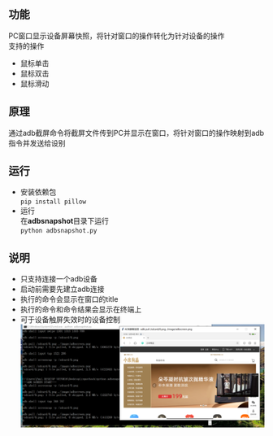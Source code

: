 ## 功能
PC窗口显示设备屏幕快照，将针对窗口的操作转化为针对设备的操作  
支持的操作  
- 鼠标单击  
- 鼠标双击 
- 鼠标滑动
## 原理  
通过adb截屏命令将截屏文件传到PC并显示在窗口，将针对窗口的操作映射到adb指令并发送给设别  
## 运行
- 安装依赖包  
`pip install pillow`  
- 运行  
在**adbsnapshot**目录下运行  
`python adbsnapshot.py`  
## 说明  
- 只支持连接一个adb设备  
- 启动前需要先建立adb连接
- 执行的命令会显示在窗口的title
- 执行的命令和命令结果会显示在终端上  
- 可于设备触屏失效时的设备控制
![](https://github.com/Marspacecraft/adbsnapshot/blob/main/pic.png)    

